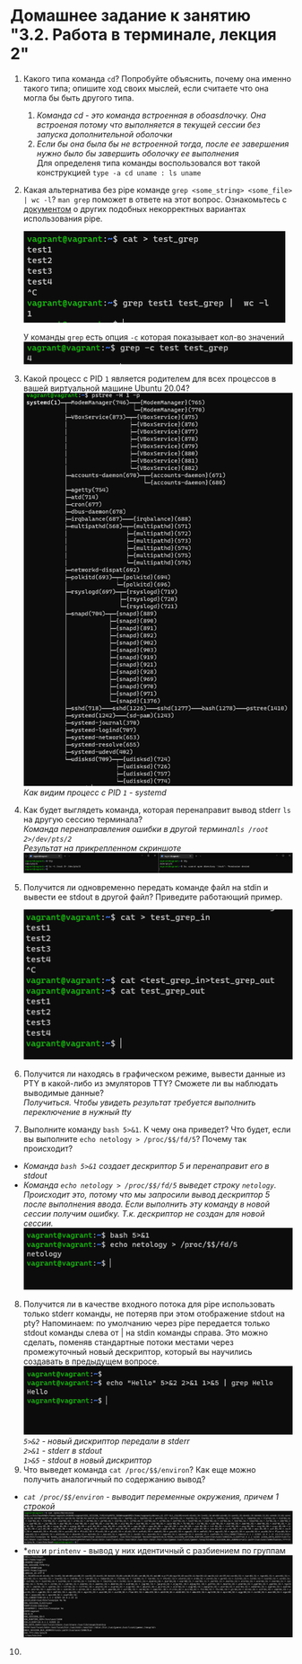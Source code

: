 # Домашнее задание к занятию "3.2. Работа в терминале, лекция 2"
1. Какого типа команда `cd`? Попробуйте объяснить, почему она именно такого типа; опишите ход своих мыслей, если считаете что она могла бы быть другого типа.
   1. *Команда cd - это команда встроенная в обоasdлочку. Она встроеная потому что выполняется в текущей сессии без запуска дополнительной оболочки*
   2. *Если бы она была бы не встроенной тогда, после ее завершения нужно было бы завершить оболочку ее выполнения* <br> Для определеня типа команды воспользовался вот такой конструкцией `type -a cd uname : ls uname`
2. Какая альтернатива без pipe команде `grep <some_string> <some_file> | wc -l`? `man grep` поможет в ответе на этот вопрос. Ознакомьтесь с [документом](http://www.smallo.ruhr.de/award.html) о других подобных некорректных вариантах использования pipe.

   ![](img/2_1.png)

   У команды `grep` есть опция `-c` которая показывает кол-во значений
![](img/2_2.png)
1. Какой процесс с PID `1` является родителем для всех процессов в вашей виртуальной машине Ubuntu 20.04?
![](img/3.png)
*Как видим процесс с PID `1` - systemd*
4. Как будет выглядеть команда, которая перенаправит вывод stderr `ls` на другую сессию терминала?</br>*Команда перенаправления ошибки в другой терминал`ls /root 2>/dev/pts/2`*
</br> *Результат на прикрепленном скриншоте*
![](img/4.png)
5. Получится ли одновременно передать команде файл на stdin и вывести ее stdout в другой файл? Приведите работающий пример.

   ![](img/5.png)
6. Получится ли находясь в графическом режиме, вывести данные из PTY в какой-либо из эмуляторов TTY? Сможете ли вы наблюдать выводимые данные?
</br> *Получиться. Чтобы увидеть результат требуется выполнить переключение в нужный tty* 
7. Выполните команду `bash 5>&1`. К чему она приведет? Что будет, если вы выполните `echo netology > /proc/$$/fd/5`? Почему так происходит?
* *Команда `bash 5>&1` создает дескриптор 5 и перенаправит его в stdout*
* *Команда `echo netology > /proc/$$/fd/5` выведет строку `netology`. Происходит это, потому что мы запросили вывод дескриптор 5 после выполнения ввода.
Если выполнить эту команду в новой сессии получим ошибку. Т.к. дескриптор не создан для новой сессии.*
![](img/7.png)
8. Получится ли в качестве входного потока для pipe использовать только stderr команды, не потеряв при этом отображение stdout на pty? Напоминаем: по умолчанию через pipe передается только stdout команды слева от | на stdin команды справа. Это можно сделать, поменяв стандартные потоки местами через промежуточный новый дескриптор, который вы научились создавать в предыдущем вопросе.
![](img/8.png)
</br>*`5>&2` - новый дискриптор передали в stderr
</br>`2>&1` - stderr в stdout
</br>`1>&5` - stdout в новый дискриптор*
9. Что выведет команда `cat /proc/$$/environ`? Как еще можно получить аналогичный по содержанию вывод?
* *`cat /proc/$$/environ` - выводит переменные окружения, причем 1 строкой*
![](img/9_1.png)
* *`env` и `printenv` - вывод у них идентичный с разбиением по группам
![](img/9_2.png)
10. 
